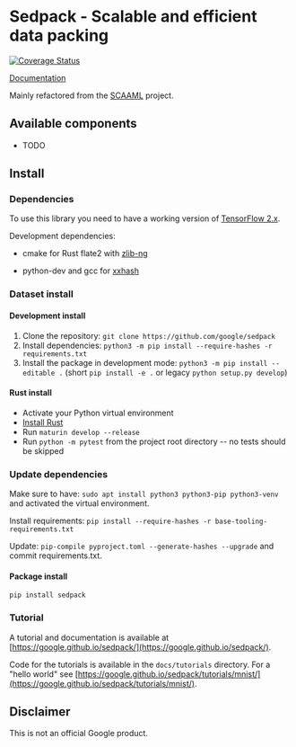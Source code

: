 # Sedpack - Scalable and efficient data packing

[![Coverage Status](https://coveralls.io/repos/github/google/sedpack/badge.svg?branch=main)](https://coveralls.io/github/google/sedpack?branch=main)

[Documentation](https://google.github.io/sedpack/)

Mainly refactored from the [SCAAML](https://github.com/google/scaaml) project.

## Available components

-   TODO

## Install

### Dependencies

To use this library you need to have a working version of [TensorFlow
2.x](https://www.tensorflow.org/install).

Development dependencies:

-   cmake for Rust flate2 with [zlib-ng](https://docs.rs/flate2/latest/flate2/)

-   python-dev and gcc for [xxhash](https://pypi.org/project/xxhash/)

### Dataset install

#### Development install

1.  Clone the repository: `git clone https://github.com/google/sedpack`
2.  Install dependencies: `python3 -m pip install --require-hashes -r requirements.txt`
3.  Install the package in development mode: `python3 -m pip install --editable
    .` (short `pip install -e .` or legacy `python setup.py develop`)

#### Rust install

-   Activate your Python virtual environment
-   [Install Rust](https://www.rust-lang.org/tools/install)
-   Run `maturin develop --release`
-   Run `python -m pytest` from the project root directory -- no tests should
    be skipped

### Update dependencies

Make sure to have: `sudo apt install python3 python3-pip python3-venv` and
activated the virtual environment.

Install requirements: `pip install --require-hashes -r base-tooling-requirements.txt`

Update: `pip-compile pyproject.toml --generate-hashes --upgrade` and commit requirements.txt.

#### Package install

`pip install sedpack`

### Tutorial

A tutorial and documentation is available at
[https://google.github.io/sedpack/](https://google.github.io/sedpack/).

Code for the tutorials is available in the `docs/tutorials` directory. For a
"hello world" see
[https://google.github.io/sedpack/tutorials/mnist/](https://google.github.io/sedpack/tutorials/mnist/).

## Disclaimer

This is not an official Google product.
